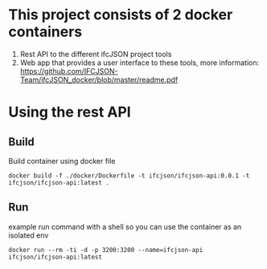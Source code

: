 # This project consists of 2 docker containers
1. Rest API to the different ifcJSON project tools
2. Web app that provides a user interface to these tools, more information: https://github.com/IFCJSON-Team/ifcJSON_docker/blob/master/readme.pdf

# Using the rest API
## Build

Build container using docker file

```docker build -f ./docker/Dockerfile -t ifcjson/ifcjson-api:0.0.1 -t ifcjson/ifcjson-api:latest .```

## Run
example run command with a shell so you can use the container as an isolated env

```docker run --rm -ti -d -p 3200:3200 --name=ifcjson-api ifcjson/ifcjson-api:latest```